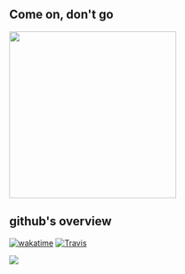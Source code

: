## Come on, don't go
<!--
<img src="https://media4.giphy.com/media/jUKclR7NLwnQXUdKFZ/giphy.gif" width="300px">
<img src="https://media.giphy.com/media/DYH297XiCS2Ck/giphy.gif" width="300px">
<img src="https://media.giphy.com/media/i6IqXuLaTdqRW/giphy.gif" width="300px">
https://media4.giphy.com/media/v1.Y2lkPTc5MGI3NjExMzdjNDkzZWIyYjFhOWMxMTYyNTg0NWZiOGU2ZDhjYjkwOTRlZDY4YSZjdD1n/H2u46cKU3VaXht6Iv9/giphy.gif
-->
<img src="https://media2.giphy.com/media/v1.Y2lkPTc5MGI3NjExNGE4ZmY4ZTM2ODgxYmEzNDAyNDUyMjI2MTgwZWE0NTU2MzNhNzY0MSZjdD1n/2mtWjThJtE9mOfoAi5/giphy.gif" width="300px">

## github's overview
[![wakatime](https://wakatime.com/badge/user/2b8721ce-129f-413a-8c60-69d3022357a9.svg)]()
[![Travis](https://img.shields.io/badge/bestlanguage-golang-green)]()
<!--
<div>
  <img height="180" src="https://github-readme-stats.vercel.app/api?username=demoManito&include_all_commits=true&show_icons=true&hide_border=true&theme=dracula&locale=cn"/>
  <img height="180" src="https://github-readme-stats.vercel.app/api/top-langs/?username=demoManito&locale=cn"/>
</div>
<br>
-->
<img src="https://github-profile-trophy.vercel.app/?username=demoManito&column=7&theme=dracula"/>

<!--
<details>
  <summary>
    English
  </summary>
  <div>
    <div>
      <img height="180" src="https://github-readme-stats.vercel.app/api?username=demoManito&include_all_commits=true&show_icons=true&hide_border=true&theme=dracula&theme=onedark"/>
      <img height="180" src="https://github-readme-stats.vercel.app/api/top-langs/?username=demoManito"/>
    </div>
  <div>
</details>
-->


<!--
## represent item
<table>
 <th colspan="3" align="left">工具</th>
 <tr>
    <td><a href="https://github.com/demoManito/go-tools">go-tools (功能尚在完善中...)</a></td>
    <td>golang 开发所需工具（目前支持功能如：异步消息、数据同步、位运算等）</td>
    <td align="center">Go</td>
 </tr>
 <tr>
    <td><a href="https://github.com/demoManito/helper">helper</a></td>
    <td>alfred workflow 扩展</td>
    <td align="center">Go</td>
  </tr>
  <tr>
    <td><a href="https://github.com/demoManito/goloader">goloader</a></td>
    <td>go 版本的依赖注入（项目参考：https://github.com/demoManito/wallet）</td>
    <td align="center">Go</td>
  </tr>
-->
<!--   
  <tr>
    <td><a href="https://github.com/demoManito/gin-handler">gin-handle</a></td>
    <td>handler 治理解决方案 (基于 gin)</td>
    <td align="center">Go</td>
  </tr> 
-->
<!--
  <tr>
    <td><a href="https://github.com/demoManito/hammerspoon-extend">hammerspoon-extend</a></td>
    <td>hammerspoon 扩展</td>
    <td align="center">Lua</td>
  </tr>
</table>
-->
